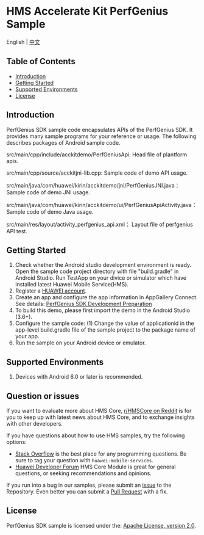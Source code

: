 # HMS Accelerate Kit PerfGenius Sample

English | [中文](https://github.com/HMS-Core/hms-accelerate-demo-PerfGenius/blob/main/README_ZH.md)

## Table of Contents

 * [Introduction](#introduction)
 * [Getting Started](#getting-started)
 * [Supported Environments](#supported-environments)
 * [License](#license)


## Introduction
PerfGenius SDK sample code encapsulates APIs of the PerfGenius SDK. It provides many sample programs for your reference or usage.
The following describes packages of Android sample code.
    
src/main/cpp/include/acckitdemo/PerfGeniusApi:                           Head file of plantform apis.

src/main/cpp/source/acckitjni-lib.cpp:                                   Sample code of demo API usage.

src/main/java/com/huawei/kirin/acckitdemo/jni/PerfGeniusJNI.java：        Sample code of demo JNI usage.

src/main/java/com/huawei/kirin/acckitdemo/ui/PerfGeniusApiActivity.java： Sample code of demo Java usage.

src/main/res/layout/activity_perfgenius_api.xml：                         Layout file of perfgenius API test.
    
## Getting Started

1. Check whether the Android studio development environment is ready. Open the sample code project directory with file "build.gradle" in Android Studio. Run TestApp on your divice or simulator which have installed latest Huawei Mobile Service(HMS).
2. Register a [HUAWEI account](https://developer.huawei.com/consumer/en/).
3. Create an app and configure the app information in AppGallery Connect.
See details: [PerfGenius SDK Development Preparation](https://developer.huawei.com/consumer/cn/doc/development/HMSCore-Guides/introduction-0000001054817121)
4. To build this demo, please first import the demo in the Android Studio (3.6+).
5. Configure the sample code:
     (1) Change the value of applicationid in the app-level build.gradle file of the sample project to the package name of your app.
6. Run the sample on your Android device or emulator.

## Supported Environments
1. Devices with Android 6.0 or later is recommended.

## Question or issues
If you want to evaluate more about HMS Core,
[r/HMSCore on Reddit](https://www.reddit.com/r/HuaweiDevelopers/) is for you to keep up with latest news about HMS Core, and to exchange insights with other developers.

If you have questions about how to use HMS samples, try the following options:
- [Stack Overflow](https://stackoverflow.com/questions/tagged/huawei-mobile-services) is the best place for any programming questions. Be sure to tag your question with 
`huawei-mobile-services`.
- [Huawei Developer Forum](https://forums.developer.huawei.com/forumPortal/en/home?fid=0101187876626530001) HMS Core Module is great for general questions, or seeking recommendations and opinions.

If you run into a bug in our samples, please submit an [issue](https://github.com/HMS-Core/hms-accelerate-demo-PerfGenius/issues) to the Repository. Even better you can submit a [Pull Request](https://github.com/HMS-Core/hms-accelerate-demo-PerfGenius/pulls) with a fix.

## License
PerfGenius SDK sample is licensed under the: [Apache License, version 2.0](http://www.apache.org/licenses/LICENSE-2.0).
